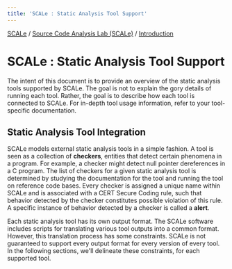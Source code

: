 ```yaml
---
title: 'SCALe : Static Analysis Tool Support'
---
```

[SCALe](index.md) / [Source Code Analysis Lab (SCALe)](Welcome.md) / [Introduction](Introduction.md)
<!-- <legal> -->
<!-- SCALe version r.6.5.5.1.A -->
<!--  -->
<!-- Copyright 2021 Carnegie Mellon University. -->
<!--  -->
<!-- NO WARRANTY. THIS CARNEGIE MELLON UNIVERSITY AND SOFTWARE ENGINEERING -->
<!-- INSTITUTE MATERIAL IS FURNISHED ON AN "AS-IS" BASIS. CARNEGIE MELLON -->
<!-- UNIVERSITY MAKES NO WARRANTIES OF ANY KIND, EITHER EXPRESSED OR -->
<!-- IMPLIED, AS TO ANY MATTER INCLUDING, BUT NOT LIMITED TO, WARRANTY OF -->
<!-- FITNESS FOR PURPOSE OR MERCHANTABILITY, EXCLUSIVITY, OR RESULTS -->
<!-- OBTAINED FROM USE OF THE MATERIAL. CARNEGIE MELLON UNIVERSITY DOES NOT -->
<!-- MAKE ANY WARRANTY OF ANY KIND WITH RESPECT TO FREEDOM FROM PATENT, -->
<!-- TRADEMARK, OR COPYRIGHT INFRINGEMENT. -->
<!--  -->
<!-- Released under a MIT (SEI)-style license, please see COPYRIGHT file or -->
<!-- contact permission@sei.cmu.edu for full terms. -->
<!--  -->
<!-- [DISTRIBUTION STATEMENT A] This material has been approved for public -->
<!-- release and unlimited distribution.  Please see Copyright notice for -->
<!-- non-US Government use and distribution. -->
<!--  -->
<!-- DM19-1274 -->
<!-- </legal> -->

SCALe : Static Analysis Tool Support
=====================================

The intent of this document is to provide an overview of the static
analysis tools supported by SCALe. The goal is not to explain the gory
details of running each tool. Rather, the goal is to describe how each
tool is connected to SCALe. For in-depth tool usage information, refer
to your tool-specific documentation.

Static Analysis Tool Integration
--------------------------------

SCALe models external static analysis tools in a simple fashion. A tool
is seen as a collection of **checkers**, entities that detect certain
phenomena in a program. For example, a checker might detect null pointer
dereferences in a C program. The list of checkers for a given static
analysis tool is determined by studying the documentation for the tool
and running the tool on reference code bases. Every checker is assigned
a unique name within SCALe and is associated with a CERT Secure Coding
rule, such that behavior detected by the checker constitutes possible
violation of this rule. A specific instance of behavior detected by a
checker is called a **alert**.

Each static analysis tool has its own output format. The SCALe software
includes scripts for translating various tool outputs into a common
format. However, this translation process has some constraints. SCALe is
not guaranteed to support every output format for every version of every
tool. In the following sections, we'll delineate these constraints, for
each supported tool.
